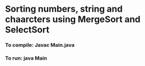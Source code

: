 # Sorting numbers, string and chaarcters using MergeSort and SelectSort

### To compile: Javac Main.java

### To run: java Main
